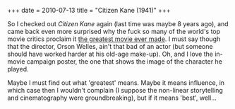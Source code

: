 +++
date = 2010-07-13
title = "Citizen Kane (1941)"
+++

So I checked out *Citizen Kane* again (last time was maybe 8 years ago),
and came back even more surprised why the fuck so many of the world\'s
top movie critics proclaim it [the greatest movie ever made]. I must say
though that the director, Orson Welles, ain\'t that bad of an actor (but
someone should have worked harder at his old-age make-up). Oh, and I
love the in-movie campaign poster, the one that shows the image of the
character he played.

Maybe I must find out what \'greatest\' means. Maybe it means influence,
in which case then I wouldn\'t complain (I suppose the non-linear
storytelling and cinematography were groundbreaking), but if it means
\'best\', well\...

  [the greatest movie ever made]: http://en.wikipedia.org/wiki/Films_considered_the_greatest_ever
